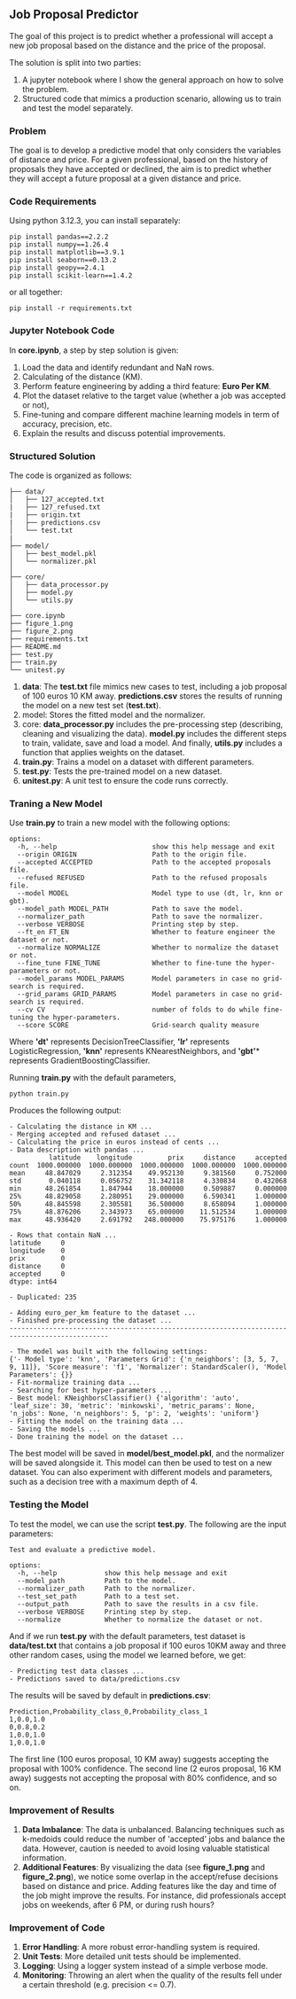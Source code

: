 
## Job Proposal Predictor
The goal of this project is to predict whether a professional will accept a new job proposal based on the distance and the price of the proposal.

The solution is split into two parties:
1. A jupyter notebook where I show the general approach on how to solve the problem.
2. Structured code that mimics a production scenario, allowing us to train and test the model separately.

### Problem
The goal is to develop a predictive model that only considers the variables of distance and price. For a given professional, based on the history of proposals they have accepted or declined, the aim is to predict whether they will accept a future proposal at a given distance and price.


### Code Requirements
Using python 3.12.3, you can install separately:
```
pip install pandas==2.2.2
pip install numpy==1.26.4
pip install matplotlib==3.9.1
pip install seaborn==0.13.2
pip install geopy==2.4.1
pip install scikit-learn==1.4.2
```

or all together:
```
pip install -r requirements.txt
```

### Jupyter Notebook Code
In **core.ipynb**, a step by step solution is given:
1. Load the data and identify redundant and NaN rows.
2. Calculating of the distance (KM).
3. Perform feature engineering by adding a third feature: **Euro Per KM**.
4. Plot the dataset relative to the target value (whether a job was accepted or not),
5. Fine-tuning and compare different machine learning models in term of accuracy, precision, etc.
6. Explain the results and discuss potential improvements.

### Structured Solution
The code is organized as follows:
```
├── data/
│   ├── 127_accepted.txt
|   ├── 127_refused.txt
|   ├── origin.txt
|   ├── predictions.csv
│   └── test.txt
|
├── model/ 
│   ├── best_model.pkl 
│   └── normalizer.pkl 
│ 
├── core/ 
│   ├── data_processor.py 
│   ├── model.py 
│   └── utils.py  
│ 
├── core.ipynb 
├── figure_1.png 
├── figure_2.png
├── requirements.txt 
├── README.md
├── test.py 
├── train.py 
└── unitest.py
```
1. **data**: The **test.txt** file mimics new cases to test, including a job proposal of 100 euros 10 KM away. **predictions.csv** stores the results of running the model on a new test set (**test.txt**).
2. model: Stores the fitted model and the normalizer.
3. core: **data_processor.py** includes the pre-processing step (describing, cleaning and visualizing the data). **model.py** includes the different steps to train, validate, save and load a model. And finally, **utils.py** includes a function that applies weights on the dataset.
4. **train.py**: Trains a model on a dataset with different parameters.
5. **test.py**: Tests the pre-trained model on a new dataset.
6. **unitest.py**: A unit test to ensure the code runs correctly.

### Traning a New Model
Use **train.py** to train a new model with the following options:
```
options:
  -h, --help                		show this help message and exit
  --origin ORIGIN           		Path to the origin file.
  --accepted ACCEPTED       		Path to the accepted proposals file.
  --refused REFUSED         		Path to the refused proposals file.
  --model MODEL             		Model type to use (dt, lr, knn or gbt).
  --model_path MODEL_PATH   		Path to save the model.
  --normalizer_path 				Path to save the normalizer.
  --verbose VERBOSE     			Printing step by step.
  --ft_en FT_EN         			Whether to feature engineer the dataset or not.
  --normalize NORMALIZE				Whether to normalize the dataset or not.
  --fine_tune FINE_TUNE				Whether to fine-tune the hyper-parameters or not.
  --model_params MODEL_PARAMS		Model parameters in case no grid-search is required.
  --grid_params GRID_PARAMS			Model parameters in case no grid-search is required.
  --cv CV               			number of folds to do while fine-tuning the hyper-parameters.
  --score SCORE         			Grid-search quality measure
```

Where **'dt'** represents DecisionTreeClassifier, **'lr'** represents LogisticRegression, **'knn'** represents KNearestNeighbors, and **'gbt'*** represents GradientBoostingClassifier.

Running **train.py** with the default parameters,
```
python train.py
```

Produces the following output:
```
- Calculating the distance in KM ...
- Merging accepted and refused dataset ...
- Calculating the price in euros instead of cents ...
- Data description with pandas ...
          latitude    longitude         prix     distance     accepted
count  1000.000000  1000.000000  1000.000000  1000.000000  1000.000000
mean     48.847029     2.312354    49.952130     9.381560     0.752000
std       0.040118     0.056752    31.342118     4.330834     0.432068
min      48.261854     1.847944    18.000000     0.509887     0.000000
25%      48.829058     2.280951    29.000000     6.590341     1.000000
50%      48.845598     2.305581    36.500000     8.658094     1.000000
75%      48.876206     2.343973    65.000000    11.512534     1.000000
max      48.936420     2.691792   248.000000    75.975176     1.000000

- Rows that contain NaN ...
latitude     0
longitude    0
prix         0
distance     0
accepted     0
dtype: int64

- Duplicated: 235

- Adding euro_per_km feature to the dataset ...
- Finished pre-processing the dataset ...
-----------------------------------------------------------------------------------------------

- The model was built with the following settings:
{'- Model type': 'knn', 'Parameters Grid': {'n_neighbors': [3, 5, 7, 9, 11]}, 'Score measure': 'f1', 'Normalizer': StandardScaler(), 'Model Parameters': {}}
- Fit-normalize training data ...
- Searching for best hyper-parameters ...
- Best model: KNeighborsClassifier() {'algorithm': 'auto', 'leaf_size': 30, 'metric': 'minkowski', 'metric_params': None, 'n_jobs': None, 'n_neighbors': 5, 'p': 2, 'weights': 'uniform'}
- Fitting the model on the training data ...
- Saving the models ...
- Done training the model on the dataset ...
```
The best model will be saved in **model/best_model.pkl**, and the normalizer will be saved alongside it. This model can then be used to test on a new dataset. You can also experiment with different models and parameters, such as a decision tree with a maximum depth of 4.

### Testing the Model
To test the model, we can use the script **test.py**. The following are the input parameters:
```
Test and evaluate a predictive model.

options:
  -h, --help            show this help message and exit
  --model_path 			Path to the model.
  --normalizer_path     Path to the normalizer.
  --test_set_path       Path to a test set.
  --output_path         Path to save the results in a csv file.
  --verbose VERBOSE     Printing step by step.
  --normalize           Whether to normalize the dataset or not.
```

And if we run **test.py** with the default parameters, test dataset is **data/test.txt** that contains a job proposal if 100 euros 10KM away and three other random cases, using the model we learned before, we get:
```
- Predicting test data classes ...
- Predictions saved to data/predictions.csv
```

The results will be saved by default in **predictions.csv**:
```
Prediction,Probability_class_0,Probability_class_1  
1,0.0,1.0  			
0,0.8,0.2  
1,0.0,1.0  
1,0.0,1.0
```
The first line (100 euros proposal, 10 KM away) suggests accepting the proposal with 100% confidence. The second line (2 euros proposal, 16 KM away) suggests not accepting the proposal with 80% confidence, and so on.

### Improvement of Results
1. **Data Imbalance**: The data is unbalanced. Balancing techniques such as k-medoids could reduce the number of 'accepted' jobs and balance the data. However, caution is needed to avoid losing valuable statistical information.
2. **Additional Features**: By visualizing the data (see **figure_1.png** and **figure_2.png**), we notice some overlap in the accept/refuse decisions based on distance and price. Adding features like the day and time of the job might improve the results. For instance, did professionals accept jobs on weekends, after 6 PM, or during rush hours?

### Improvement of Code
1. **Error Handling**: A more robust error-handling system is required.
2. **Unit Tests**: More detailed unit tests should be implemented.
3. **Logging**: Using a logger system instead of a simple verbose mode.
4. **Monitoring**: Throwing an alert when the quality of the results fell under a certain threshold (e.g. precision <= 0.7).
